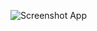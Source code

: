 ![Screenshot App](https://user-images.githubusercontent.com/64542189/211315456-2189ddf7-2b68-42c3-b498-18e9eb9be23e.png)
